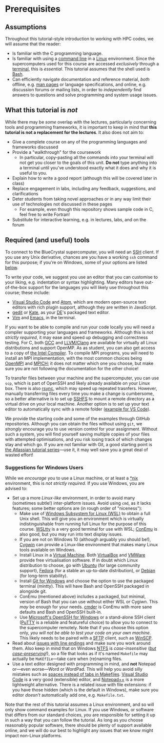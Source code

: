 Prerequisites
=============

## Assumptions

Throughout this tutorial-style introduction to working with HPC codes, we will assume that the reader:

- Is familiar with the C programming language.
- Is familiar with using a [command line](https://en.wikipedia.org/wiki/Command-line_interface) in a [Linux](https://en.wikipedia.org/wiki/Linux) environment.
Since the supercomputers used for this course are accessed _exclusively_ through a [terminal](https://en.wikipedia.org/wiki/Terminal_emulator), this is _essential_.
This tutorial assumes that the shell used is [Bash](https://en.wikipedia.org/wiki/Bash_(Unix_shell)).
- Can efficiently navigate documentation and reference material, _both_ offline, e.g. [man pages](https://en.wikipedia.org/wiki/Man_page) or language specifications, and online, e.g. discussion forums or mailing lists, in order to _independently_ find answers to questions and solve programming and system usage issues.

## What this tutorial is _not_

While there may be _some_ overlap with the lectures, particularly concerning tools and programming frameworks, it is important to keep in mind that **this tutorial is not a replacement for the lectures**.
It also does not aim to:

- Give a complete course on any of the programming languages and frameworks discussed
- Provide a "walkthrough" for the coursework
    - In particular, copy-pasting all the commands into your terminal will not get you closer to the goals of this unit. **Do not** type anything into a terminal until you've understood exactly what it does and why it is useful to you.
- Explain how to write a good report (although this will be covered later in class)
- Replace engagement in labs, including any feedback, suggestions, and clarifications
- Deter students from taking novel approaches or in any way limit their use of technologies not discussed in these pages
    - For example, even though this repository shows sample code in C, feel free to write Fortran!
- Substitute for interactive learning, e.g. in lectures, labs, and on the forum

## Required (and useful) tools

To connect to the BlueCrystal supercomputer, you will need an [SSH](https://en.wikipedia.org/wiki/Secure_Shell) client.
If you use any Unix derivative, chances are you have a working `ssh` command for this purpose; if you're on Windows, some of your options are listed [below](#suggestions-for-windows-users).

To write your code, we suggest you use an editor that you can customise to your liking, e.g. indentation or syntax highlighting.
Many editors have out-of-the-box support for the languages you will likely use throughout this course; these include:

- [Visual Studio Code](https://code.visualstudio.com/) and [Atom](https://atom.io/), which are modern open-source text editors with rich plugin support, although they are written in JavaScript.
- [gedit](https://en.wikipedia.org/wiki/Gedit) or [Kate](https://en.wikipedia.org/wiki/Kate_(text_editor)), as your [DE](https://en.wikipedia.org/wiki/Desktop_environment)'s packaged text editor.
- [Vim](https://en.wikipedia.org/wiki/Vim_(text_editor)) and [Emacs](https://en.wikipedia.org/wiki/Emacs), in the terminal.

If you want to be able to compile and run your code locally you will need a compiler supporting your languages and frameworks.
Although this is _not strictly required_, it may ease and speed up debugging and correctness testing.
For C, both [GCC](https://en.wikipedia.org/wiki/GNU_Compiler_Collection) and [LLVM/Clang](https://llvm.org/) are available for virtually all Linux distributions and support OpenMP.
As as student, you can also get access to a copy of [the Intel Compiler](https://software.intel.com/en-us/parallel-studio-xe/choose-download/student-linux-fortran).
To compile MPI programs, you will need to install an MPI implementation, with the most common choices being [OpenMPI](https://www.open-mpi.org/) and [MPICH](http://www.mpich.org/); it does not matter which one you choose, but make sure you are not following the documentation for the other choice!

To transfer files between your machine and the supercomputer, you can use `scp`, which is part of OpenSSH and likely already available on your Linux box. There is also [rsync](https://en.wikipedia.org/wiki/Rsync), which may speed up repeated trasnfers.
However, manually transferring files every time you make a change is cumbersome, so a better alternative is to set up [SSHFS](https://www.digitalocean.com/community/tutorials/how-to-use-sshfs-to-mount-remote-file-systems-over-ssh) to mount a remote directory as a virtual drive on your local machine.
Another option is to set up your text editor to automatically sync with a remote folder ([example for VS Code](https://marketplace.visualstudio.com/items?itemName=mkloubert.vscode-remote-workspace)).

We provide the starting code and some of the examples through GitHub repositories.
Although you can obtain the files without using `git`, we _strongly_ encourage you to use version control for your assignment.
Without such a system, you will find yourself saving multiple copies of your files with attempted optimisations, and you risk losing track of which changes stay and which go.
If you are not familiar with Git, a good starting point is [the Atlassian tutorial series](https://www.atlassian.com/git/tutorials)—use it, it may well save you a great deal of wasted effort!

### Suggestions for Windows Users

While we _encourage_ you to use a Linux machine, or at least a [*nix](https://en.wikipedia.org/wiki/Unix-like) environment, this is _not strictly required_.
If you use Windows, you are advised to:

- Set up a more _Linux-like_ environment, in order to avoid many (sometimes subtle!) inter-platform issues.
Avoid using `cmd`, as it lacks features; some better options are (in rough order of "niceness"):
    - Make use of [Windows Subsystem for Linux (WSL)](https://docs.microsoft.com/en-us/windows/wsl/about) to obtain a full Unix shell. This will give you an environment which is virtually indistinguishable from running full Linux for the purpose of this course. [WSLtty](https://github.com/mintty/wsltty) is a very good terminal for use with WSL; [ConEmu](https://conemu.github.io/) is also good, but you may run into text display issues.
    - If you are not on Windows 10 (although arguably you should be!), [Cygwin](https://cygwin.com/) can provide a Linux-like environment that makes many Linux tools available on Windows.
    - Install Linux in a [Virtual Machine](https://en.wikipedia.org/wiki/Virtual_machine). Both [VirtualBox](https://www.virtualbox.org/) and [VMWare](https://www.vmware.com/uk/products/workstation-player/workstation-player-evaluation.html) provide free virtualisation software. If in doubt which Linux distribution to choose, go with [Ubuntu](https://www.ubuntu.com/) (for large community support), [Fedora](https://getfedora.org/) (for a stable an up-to-date distribution), or [Debian](https://www.debian.org/) (for long-term stability).
    - Install [Git for Windows](https://git-scm.com/downloads) and choose the option to use the packaged terminal (mintty). This will have Bash and OpenSSH packaged in alongside git.
    - ConEmu (mentioned above) includes a packaged, but minimal, version of Bash that you can use without either WSL or Cygiwn. This _may_ be enough for your needs. [cmder](http://cmder.net/) is ConEmu with more sane defaults and Bash and OpenSSH built-in.
    - Use [Microsoft's OpenSSH for Windows](https://blogs.msdn.microsoft.com/commandline/2018/01/22/openssh-in-windows-10/) or a stand-alone SSH client ([PuTTY](https://putty.org/) is a reliable and featureful choice) to allow you to connect to the supercomputer remotely. Note that if you choose this option only, _you will not be able to test your code on your own machine_. This likely needs to be paired with a [SFTP](https://en.wikipedia.org/wiki/SSH_File_Transfer_Protocol) client, such as [WinSCP](https://winscp.net/eng/index.php).
- Read about [issues with line endings](https://help.github.com/articles/dealing-with-line-endings/#platform-windows) and make sure you work around them. Also keep in mind that on Windows [NTFS](https://en.wikipedia.org/wiki/NTFS) is _case-insensitive_ ([_but case-preserving_](https://superuser.com/questions/364057/why-is-ntfs-case-sensitive)!), so a file that looks as if it's named `Makefile` may actually be `MaKEfILe`—take care when (re)naming files.
- Use a text editor designed with programming in mind, and **not** Notepad or—even worse—Word or WordPad. This will help you avoid silly mistakes such as [spaces instead of tabs in Makefiles](https://stackoverflow.com/a/28720186).
[Visual Studio Code](https://code.visualstudio.com/) is a very good (extensible) editor, and [Notepad++](https://notepad-plus-plus.org/) is a more lightweight alternative. There is a related issue with file extensions: if you have those hidden (which is the default in Windows), make sure you editor _doesn't_ automatically add one, e.g. `Makefile.txt`.

Note that the rest of this tutorial assumes a Linux environment, and so will only show command examples for Linux.
If you use Windows, or software that differs from our standard choices, _you_ are responsible for setting it up in such a way that you can follow the tutorial.
As long as you choose reasonably popular software, there should be plenty of support available online, and we will do our best to highlight any issues that we know might impact non-Linux platforms.
